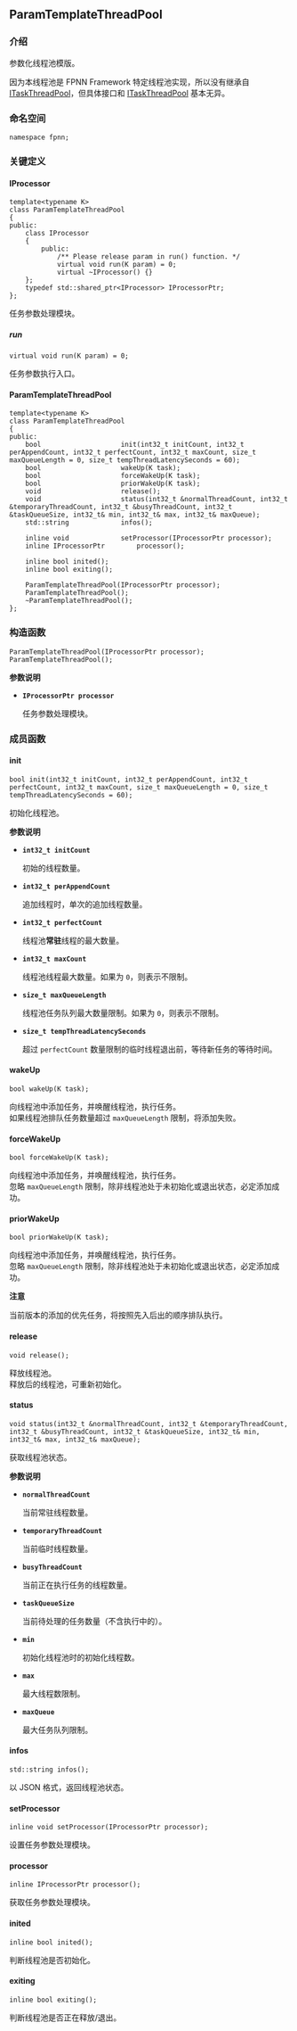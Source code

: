 ## ParamTemplateThreadPool

### 介绍

参数化线程池模版。

因为本线程池是 FPNN Framework 特定线程池实现，所以没有继承自 [ITaskThreadPool](ITaskThreadPool.md)，但具体接口和 [ITaskThreadPool](ITaskThreadPool.md) 基本无异。

### 命名空间

	namespace fpnn;

### 关键定义

#### IProcessor

	template<typename K>
	class ParamTemplateThreadPool
	{
	public:
		class IProcessor
		{
			public:
				/** Please release param in run() function. */
				virtual void run(K param) = 0;
				virtual ~IProcessor() {}
		};
		typedef std::shared_ptr<IProcessor> IProcessorPtr;
	};

任务参数处理模块。

##### run

	virtual void run(K param) = 0;

任务参数执行入口。

#### ParamTemplateThreadPool

	template<typename K>
	class ParamTemplateThreadPool
	{
	public:
		bool					init(int32_t initCount, int32_t perAppendCount, int32_t perfectCount, int32_t maxCount, size_t maxQueueLength = 0, size_t tempThreadLatencySeconds = 60);
		bool					wakeUp(K task);
		bool					forceWakeUp(K task);
		bool					priorWakeUp(K task);
		void					release();
		void					status(int32_t &normalThreadCount, int32_t &temporaryThreadCount, int32_t &busyThreadCount, int32_t &taskQueueSize, int32_t& min, int32_t& max, int32_t& maxQueue);
		std::string				infos();

		inline void				setProcessor(IProcessorPtr processor);
		inline IProcessorPtr		processor();

		inline bool inited();
		inline bool exiting();

		ParamTemplateThreadPool(IProcessorPtr processor);
		ParamTemplateThreadPool();
		~ParamTemplateThreadPool();
	};

### 构造函数

	ParamTemplateThreadPool(IProcessorPtr processor);
	ParamTemplateThreadPool();

**参数说明**

* **`IProcessorPtr processor`**

	任务参数处理模块。

### 成员函数

#### init

	bool init(int32_t initCount, int32_t perAppendCount, int32_t perfectCount, int32_t maxCount, size_t maxQueueLength = 0, size_t tempThreadLatencySeconds = 60);

初始化线程池。

**参数说明**

* **`int32_t initCount`**

	初始的线程数量。

* **`int32_t perAppendCount`**

	追加线程时，单次的追加线程数量。

* **`int32_t perfectCount`**

	线程池**常驻**线程的最大数量。

* **`int32_t maxCount`**

	线程池线程最大数量。如果为 `0`，则表示不限制。

* **`size_t maxQueueLength`**

	线程池任务队列最大数量限制。如果为 `0`，则表示不限制。

* **`size_t tempThreadLatencySeconds`**

	超过 `perfectCount` 数量限制的临时线程退出前，等待新任务的等待时间。

#### wakeUp

	bool wakeUp(K task);

向线程池中添加任务，并唤醒线程池，执行任务。  
如果线程池排队任务数量超过 `maxQueueLength` 限制，将添加失败。

#### forceWakeUp

	bool forceWakeUp(K task);

向线程池中添加任务，并唤醒线程池，执行任务。  
忽略 `maxQueueLength` 限制，除非线程池处于未初始化或退出状态，必定添加成功。

#### priorWakeUp

	bool priorWakeUp(K task);

向线程池中添加任务，并唤醒线程池，执行任务。  
忽略 `maxQueueLength` 限制，除非线程池处于未初始化或退出状态，必定添加成功。

**注意**

当前版本的添加的优先任务，将按照先入后出的顺序排队执行。

#### release

	void release();

释放线程池。  
释放后的线程池，可重新初始化。

#### status

	void status(int32_t &normalThreadCount, int32_t &temporaryThreadCount, int32_t &busyThreadCount, int32_t &taskQueueSize, int32_t& min, int32_t& max, int32_t& maxQueue);

获取线程池状态。

**参数说明**

* **`normalThreadCount`**

	当前常驻线程数量。

* **`temporaryThreadCount`**

	当前临时线程数量。

* **`busyThreadCount`**

	当前正在执行任务的线程数量。

* **`taskQueueSize`**

	当前待处理的任务数量（不含执行中的）。

* **`min`**

	初始化线程池时的初始化线程数。

* **`max`**

	最大线程数限制。

* **`maxQueue`**

	最大任务队列限制。

#### infos

	std::string infos();

以 JSON 格式，返回线程池状态。

#### setProcessor

	inline void setProcessor(IProcessorPtr processor);

设置任务参数处理模块。

#### processor

	inline IProcessorPtr processor();

获取任务参数处理模块。

#### inited

	inline bool inited();

判断线程池是否初始化。

#### exiting

	inline bool exiting();

判断线程池是否正在释放/退出。